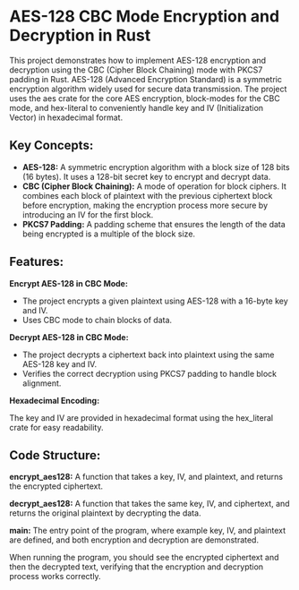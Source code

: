 # AES-128 CBC Mode Encryption and Decryption in Rust

This project demonstrates how to implement AES-128 encryption and decryption using the CBC (Cipher Block Chaining) mode with PKCS7 padding in Rust. AES-128 (Advanced Encryption Standard) is a symmetric encryption algorithm widely used for secure data transmission. The project uses the aes crate for the core AES encryption, block-modes for the CBC mode, and hex-literal to conveniently handle key and IV (Initialization Vector) in hexadecimal format.

## Key Concepts:

- **AES-128:** A symmetric encryption algorithm with a block size of 128 bits (16 bytes). It uses a 128-bit secret key to encrypt and decrypt data.
- **CBC (Cipher Block Chaining):** A mode of operation for block ciphers. It combines each block of plaintext with the previous ciphertext block before encryption, making the encryption process more secure by introducing an IV for the first block.
- **PKCS7 Padding:** A padding scheme that ensures the length of the data being encrypted is a multiple of the block size.

## **Features:**

**Encrypt AES-128 in CBC Mode:**

- The project encrypts a given plaintext using AES-128 with a 16-byte key and IV.
- Uses CBC mode to chain blocks of data.

**Decrypt AES-128 in CBC Mode:**

- The project decrypts a ciphertext back into plaintext using the same AES-128 key and IV.
- Verifies the correct decryption using PKCS7 padding to handle block alignment.

**Hexadecimal Encoding:**

The key and IV are provided in hexadecimal format using the hex_literal crate for easy readability.

## Code Structure:

**encrypt_aes128:** A function that takes a key, IV, and plaintext, and returns the encrypted ciphertext.

**decrypt_aes128:** A function that takes the same key, IV, and ciphertext, and returns the original plaintext by decrypting the data.

**main:** The entry point of the program, where example key, IV, and plaintext are defined, and both encryption and decryption are demonstrated.

When running the program, you should see the encrypted ciphertext and then the decrypted text, verifying that the encryption and decryption process works correctly.
